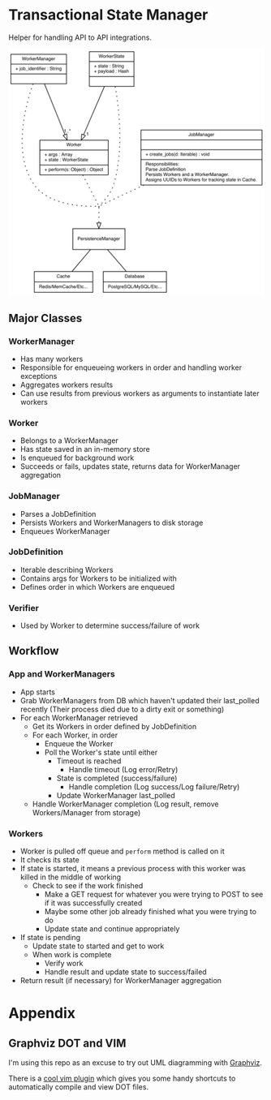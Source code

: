 # Transactional State Manager

Helper for handling API to API integrations.

![UML Diagram](/diagrams/tsm.png)

## Major Classes

### WorkerManager

- Has many workers
- Responsible for enqueueing workers in order and handling worker exceptions
- Aggregates workers results
- Can use results from previous workers as arguments to instantiate later workers

### Worker

- Belongs to a WorkerManager
- Has state saved in an in-memory store
- Is enqueued for background work
- Succeeds or fails, updates state, returns data for WorkerManager aggregation

### JobManager

- Parses a JobDefinition
- Persists Workers and WorkerManagers to disk storage
- Enqueues WorkerManager

### JobDefinition

- Iterable describing Workers
- Contains args for Workers to be initialized with
- Defines order in which Workers are enqueued

### Verifier

- Used by Worker to determine success/failure of work

## Workflow

### App and WorkerManagers

- App starts
- Grab WorkerManagers from DB which haven't updated their last\_polled recently (Their process died due to a dirty exit or something)
- For each WorkerManager retrieved
  - Get its Workers in order defined by JobDefinition
  - For each Worker, in order
    - Enqueue the Worker
    - Poll the Worker's state until either
      - Timeout is reached
        - Handle timeout (Log error/Retry)
      - State is completed (success/failure)
        - Handle completion (Log success/Log failure/Retry)
      - Update WorkerManager last\_polled
  - Handle WorkerManager completion (Log result, remove Workers/Manager from storage)

### Workers

- Worker is pulled off queue and `perform` method is called on it
- It checks its state
- If state is started, it means a previous process with this worker was killed in the middle of working
  - Check to see if the work finished
    - Make a GET request for whatever you were trying to POST to see if it was successfully created
    - Maybe some other job already finished what you were trying to do
    - Update state and continue appropriately
- If state is pending
  - Update state to started and get to work
  - When work is complete
    - Verify work
    - Handle result and update state to success/failed
- Return result (if necessary) for WorkerManager aggregation


# Appendix

## Graphviz DOT and VIM

I'm using this repo as an excuse to try out UML diagramming with [Graphviz](http://www.graphviz.org/).

There is a [cool vim plugin](https://github.com/wannesm/wmgraphviz.vim) which gives you some handy shortcuts to automatically compile and view DOT files.
